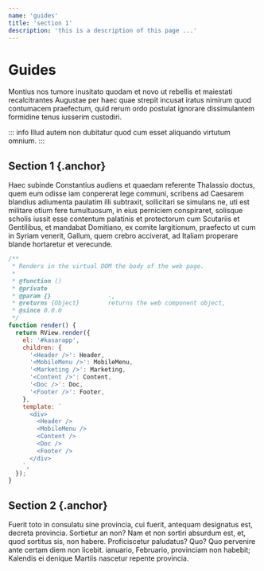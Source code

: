 ```yaml
---
name: 'guides'
title: 'section 1'
description: 'this is a description of this page ...'
---
```


# Guides

Montius nos tumore inusitato quodam et novo ut rebellis et maiestati recalcitrantes Augustae per haec quae strepit incusat iratus nimirum quod contumacem praefectum, quid rerum ordo postulat ignorare dissimulantem formidine tenus iusserim custodiri.

::: info
Illud autem non dubitatur quod cum esset aliquando virtutum omnium.
:::


## Section 1 {.anchor}

Haec subinde Constantius audiens et quaedam referente Thalassio doctus, quem eum odisse iam conpererat lege communi, scribens ad Caesarem blandius adiumenta paulatim illi subtraxit, sollicitari se simulans ne, uti est militare otium fere tumultuosum, in eius perniciem conspiraret, solisque scholis iussit esse contentum palatinis et protectorum cum Scutariis et Gentilibus, et mandabat Domitiano, ex comite largitionum, praefecto ut cum in Syriam venerit, Gallum, quem crebro acciverat, ad Italiam properare blande hortaretur et verecunde.

```javascript
/**
 * Renders in the virtual DOM the body of the web page.
 *
 * @function ()
 * @private
 * @param {}                -,
 * @returns {Object}        returns the web component object,
 * @since 0.0.0
 */
function render() {
  return RView.render({
    el: '#kasarapp',
    children: {
      '<Header />': Header,
      '<MobileMenu />': MobileMenu,
      '<Marketing />': Marketing,
      '<Content />': Content,
      '<Doc />': Doc,
      '<Footer />': Footer,
    },
    template: `
      <div>
        <Header />
        <MobileMenu />
        <Content />
        <Doc />
        <Footer />
      </div>
    `,
  });
}
```

## Section 2 {.anchor}

Fuerit toto in consulatu sine provincia, cui fuerit, antequam designatus est, decreta provincia. Sortietur an non? Nam et non sortiri absurdum est, et, quod sortitus sis, non habere. Proficiscetur paludatus? Quo? Quo pervenire ante certam diem non licebit. ianuario, Februario, provinciam non habebit; Kalendis ei denique Martiis nascetur repente provincia.